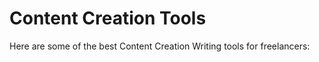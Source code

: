 # Content Creation Tools

Here are some of the best Content Creation Writing tools for freelancers:


<div class="clickable-box-grid">
<ClickableBox 
    title="Grammarly" 
    description="Improve your writing with Grammarly’s grammar, style, and plagiarism checker." 
    link="https://www.grammarly.com" 
/>
<ClickableBox 
    title="Hemingway Editor" 
    description="Enhance your writing by making it clearer and more concise with Hemingway." 
    link="https://www.hemingwayapp.com" 
/>
<ClickableBox 
    title="Scrivener" 
    description="Powerful content creation tool for writers, perfect for long documents." 
    link="https://www.literatureandlatte.com/scrivener/overview" 
/>
<ClickableBox 
    title="ProWritingAid" 
    description="Comprehensive writing assistant with style and grammar suggestions." 
    link="https://prowritingaid.com" 
/>
<ClickableBox 
    title="Google Docs" 
    description="Create, edit, and collaborate on documents online with Google Docs." 
    link="https://docs.google.com" 
/>
<ClickableBox 
    title="Evernote" 
    description="Organize your notes, tasks, and to-do lists with Evernote." 
    link="https://evernote.com" 
/>
<ClickableBox 
    title="Notion" 
    description="Flexible workspace for notes, tasks, and project management." 
    link="https://www.notion.so" 
/>
<ClickableBox 
    title="Quillbot" 
    description="AI-powered writing assistant to paraphrase, summarize, and improve your text." 
    link="https://www.quillbot.com" 
/>
<ClickableBox 
    title="Zoho Writer" 
    description="Collaborative word processor for creating and editing documents online." 
    link="https://www.zoho.com/writer" 
/>
<ClickableBox 
    title="Ulysses" 
    description="Writing app for focused, long-form content creation on Mac and iOS." 
    link="https://ulysses.app" 
/>
<ClickableBox 
    title="Bear" 
    description="Flexible note-taking and writing app for iOS and macOS." 
    link="https://bear.app" 
/>
<ClickableBox 
    title="Draft" 
    description="Collaborative writing tool with version control and document sharing." 
    link="https://docs.withdraft.com" 
/>

</div>